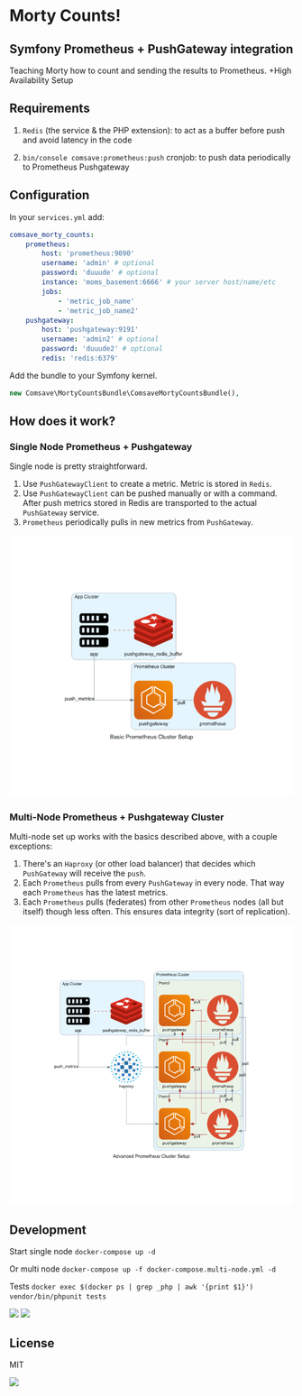 # Morty Counts!

## Symfony Prometheus + PushGateway integration

Teaching Morty how to count and sending the results to Prometheus. +High Availability Setup 

## Requirements

1. `Redis` (the service & the PHP extension): to act as a buffer before push and avoid latency in the code

2. `bin/console comsave:prometheus:push` cronjob: to push data periodically to Prometheus Pushgateway

## Configuration

In your `services.yml` add:

```yaml
comsave_morty_counts:
    prometheus:
        host: 'prometheus:9090'
        username: 'admin' # optional
        password: 'duuude' # optional
        instance: 'moms_basement:6666' # your server host/name/etc
        jobs: 
            - 'metric_job_name'
            - 'metric_job_name2'
    pushgateway:
        host: 'pushgateway:9191'
        username: 'admin2' # optional
        password: 'duuude2' # optional
        redis: 'redis:6379'
```

Add the bundle to your Symfony kernel.
```php
new Comsave\MortyCountsBundle\ComsaveMortyCountsBundle(),
```

## How does it work?

### Single Node Prometheus + Pushgateway

Single node is pretty straightforward. 

1. Use `PushGatewayClient` to create a metric. Metric is stored in `Redis`.
2. Use `PushGatewayClient` can be pushed manually or with a command. After push metrics stored in Redis are transported to the actual `PushGateway` service.
3. `Prometheus` periodically pulls in new metrics from `PushGateway`.

![](./images/basic_prometheus_cluster_setup.png)

### Multi-Node Prometheus + Pushgateway Cluster

Multi-node set up works with the basics described above, with a couple exceptions:

1. There's an `Haproxy` (or other load balancer) that decides which `PushGateway` will receive the `push`.
2. Each `Prometheus` pulls from every `PushGateway` in every node. That way each `Prometheus` has the latest metrics.
3. Each `Prometheus` pulls (federates) from other `Prometheus` nodes (all but itself) though less often. This ensures data integrity (sort of replication).

![](./images/advanced_prometheus_cluster_setup.png)

## Development

Start single node `docker-compose up -d`

Or multi node     `docker-compose up -f docker-compose.multi-node.yml -d`

Tests `docker exec $(docker ps | grep _php | awk '{print $1}') vendor/bin/phpunit tests`

![](https://media.giphy.com/media/W35DnRbN4oDHIAApdk/giphy.gif)
![](https://media.giphy.com/media/RH1IFq2GT0Oau8NRWX/giphy.gif)

## License

MIT

![](https://media.giphy.com/media/e6tJpLvjY8jXa/giphy.gif)
